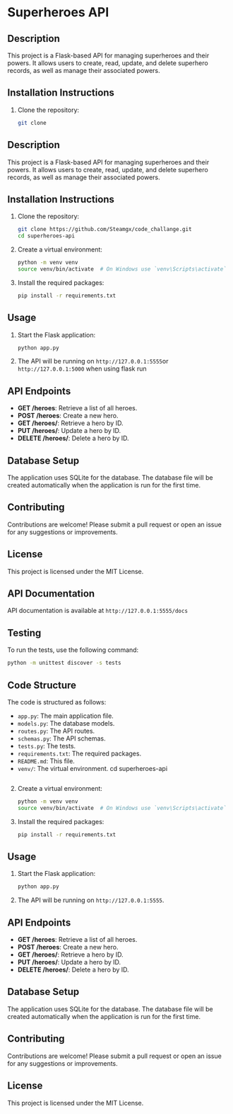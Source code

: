 # Superheroes API

## Description
This project is a Flask-based API for managing superheroes and their powers. It allows users to create, read, update, and delete superhero records, as well as manage their associated powers.

## Installation Instructions
1. Clone the repository:
   ```bash
   git clone 

## Description
This project is a Flask-based API for managing superheroes and their powers. It allows users to create, read, update, and delete superhero records, as well as manage their associated powers.

## Installation Instructions
1. Clone the repository:
   ```bash
   git clone https://github.com/Steamgx/code_challange.git
   cd superheroes-api
   ```

2. Create a virtual environment:
   ```bash
   python -m venv venv
   source venv/bin/activate  # On Windows use `venv\Scripts\activate`
   ```

3. Install the required packages:
   ```bash
   pip install -r requirements.txt
   ```

## Usage
1. Start the Flask application:
   ```bash
   python app.py
   ```

2. The API will be running on `http://127.0.0.1:5555`or `http://127.0.0.1:5000` when using flask run

## API Endpoints
- **GET /heroes**: Retrieve a list of all heroes.
- **POST /heroes**: Create a new hero.
- **GET /heroes/<id>**: Retrieve a hero by ID.
- **PUT /heroes/<id>**: Update a hero by ID.
- **DELETE /heroes/<id>**: Delete a hero by ID.

## Database Setup
The application uses SQLite for the database. The database file will be created automatically when the application is run for the first time.

## Contributing
Contributions are welcome! Please submit a pull request or open an issue for any suggestions or improvements.

## License
This project is licensed under the MIT License.

## API Documentation
API documentation is available at `http://127.0.0.1:5555/docs`

## Testing
To run the tests, use the following command:
```bash
python -m unittest discover -s tests
```

## Code Structure
The code is structured as follows:
- `app.py`: The main application file.
- `models.py`: The database models.
- `routes.py`: The API routes.
- `schemas.py`: The API schemas.
- `tests.py`: The tests.
- `requirements.txt`: The required packages.
- `README.md`: This file.
- `venv/`: The virtual environment.
   cd superheroes-api
   ```

2. Create a virtual environment:
   ```bash
   python -m venv venv
   source venv/bin/activate  # On Windows use `venv\Scripts\activate`
   ```

3. Install the required packages:
   ```bash
   pip install -r requirements.txt
   ```

## Usage
1. Start the Flask application:
   ```bash
   python app.py
   ```

2. The API will be running on `http://127.0.0.1:5555`.

## API Endpoints
- **GET /heroes**: Retrieve a list of all heroes.
- **POST /heroes**: Create a new hero.
- **GET /heroes/<id>**: Retrieve a hero by ID.
- **PUT /heroes/<id>**: Update a hero by ID.
- **DELETE /heroes/<id>**: Delete a hero by ID.

## Database Setup
The application uses SQLite for the database. The database file will be created automatically when the application is run for the first time.

## Contributing
Contributions are welcome! Please submit a pull request or open an issue for any suggestions or improvements.

## License
This project is licensed under the MIT License.

